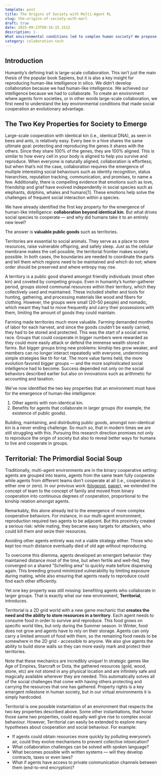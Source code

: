 ```yaml
---
template: post
title: The Origins of Society with Multi-Agent RL
slug: the-origins-of-society-with-marl
draft: true
date: 2025-09-23T09:16:15.151Z
description: |-
What environmental conditions led to complex human society? We propose two key properties: cooperation beyond identical kin and valuable public goods. To test this hypothesis, we introduce a multi-agent RL environment where AI agents must collaborate to protect shared resources, recreating the primordial conditions that may have sparked human civilization.
category: colaboration-tech
---
```


## Introduction

Humanity’s defining trait is large-scale collaboration. This isn’t just the main thesis of the popular book Sapiens, but it is also a key insight for reproducing human-like intelligence in silico. We didn’t develop collaboration because we had human-like intelligence. We achieved our intelligence because we had to collaborate. To create an environment where agents form societies, or in other words large-scale collaboration, we first need to understand the key environmental conditions that made social cooperation an evolutionary advantage.

## The Two Key Properties for Society to Emerge

Large-scale cooperation with identical kin (i.e., identical DNA), as seen in bees and ants, is relatively easy. Every bee in a hive shares the same ultimate goal: protecting and reproducing the genes it shares with the others. Since they share 100% of the genes, they are 100% aligned. This is similar to how every cell in your body is aligned to help you survive and reproduce. When everyone is naturally aligned, collaboration is effortless; but when that’s not the case, collaboration requires the emergence of multiple interesting social behaviours such as identity recognition, status hierarchies, reputation tracking, communication, and promises, to name a few. Additionally, there is compelling evidence that emotions such as love, friendship and grief have evolved independently in social species such as elephants, dolphins, whales and humans[1]. These emotions help solve the challenges of frequent social interaction within a species.

We have already identified the first key property for the emergence of human-like intelligence: **collaboration beyond identical kin**. But what drives social species to cooperate — and why did humans take it to an entirely new level?

The answer is **valuable public goods** such as territories.

Territories are essential to social animals. They serve as a place to store resources, raise vulnerable offspring, and safely sleep. Just as the cellular membrane makes the cell possible, the territorial frontier makes society possible. In both cases, the boundaries are needed to coordinate the parts and tell them which regions need to be maintained and which do not; where order should be preserved and where entropy may rise.

A territory is a public good shared amongst friendly individuals (most often kin) and coveted by competing groups. Even in humanity’s hunter-gatherer period, groups stored communal resources within their territory, which they collectively used and maintained. These included shelter and tools for hunting, gathering, and processing materials like wood and fibers for clothing. However, the groups were small (20–50 people) and nomadic, which meant they had to move frequently and carry their possessions with them, limiting the amount of goods they could maintain.

Farming made territories much more valuable. Farming demanded months of labor for each harvest, and since the goods couldn’t be easily carried, they had to be stored and protected. This was the start of a social arms race. Groups that could cooperate in bigger numbers were rewarded as they could more easily attack or defend the immense wealth stored in farms. But bigger groups bring new problems: kinship ties grow weaker, and members can no longer interact repeatedly with everyone, undermining simple strategies like tit-for-tat. The more value farms held, the more evolution favored bigger groups — and the more sophisticated social intelligence had to become. Success depended not only on the social behaviors described earlier but also on innovations such as arithmetic for accounting and taxation.

We’ve now identified the two key properties that an environment must have for the emergence of human-like intelligence:

1. Other agents with non-identical kin.
2. Benefits for agents that collaborate in larger groups (for example, the existence of public goods).

Building, maintaining, and distributing public goods, amongst non-identical kin is a never ending challenge. So much so, that in modern times we are still struggling with this. Pursuing this research direction promises not only to reproduce the origin of society but also to reveal better ways for humans to live and cooperate in groups.

## Territorial: The Primordial Social Soup

Traditionally, multi-agent environments are in the binary cooperative setting: agents are grouped into teams, agents from the same team fully cooperate while agents from different teams don’t cooperate at all (i.e., cooperation is either one or zero). In our previous work ([blogpost](https://abranti.com/mimicking-evolution-with-reinforcement-learning.html), [paper](https://arxiv.org/abs/2004.00048)), we extended the concept of team to the concept of family and moved from binary cooperation into continuous degrees of cooperation, proportional to the kinship relation amongst agents.

Remarkably, this alone already led to the emergence of more complex cooperative behaviors. For instance, in our multi-agent environment, reproduction required two agents to be adjacent. But this proximity created a serious risk: while mating, they became easy targets for attackers, who could kill them and seize their resources.

Avoiding other agents entirely was not a viable strategy either. Those who kept too much distance eventually died of old age without reproducing.

To overcome this dilemma, agents developed an emergent behavior: they maintained distance most of the time, but when fertile and well-fed, they converged on a shared “Schelling area” to quickly mate before dispersing again. This breeding ground minimized vulnerability by limiting exposure during mating, while also ensuring that agents ready to reproduce could find each other efficiently.

Yet one key property was still missing: benefiting agents who collaborate in larger groups. That is exactly what our new environment, **Territorial**, introduces.

Territorial is a 2D grid world with a new game mechanic that **creates the need and the ability to store resources in a territory**. Each agent needs to consume food in order to survive and reproduce. This food grows on specific world tiles, but only during the Summer season. In Winter, food does not grow and agents have to rely on their storage. Agents can only carry a limited amount of food with them, so the remaining food needs to be somewhere in the 2D grid - accessible to anyone. We also give agents the ability to build stone walls so they can more easily mark and protect their territories.

Note that these mechanics are incredibly unique! In strategic games like Age of Empires, Starcraft or Dota, the gathered resources (gold, wood, stone, etc) are not stored in any physical location and are infinitely safe and magically available wherever they are needed. This automatically solves all of the social challenges that come with having others protecting and carrying the resources that one has gathered. Property rights is a key emergent milestone in human society, but in our virtual environments it is simply hardcoded.

Territorial is one possible instantiation of an environment that respects the two key properties described above. Some other instantiations, that honor those same two properties, could equally well give rise to complex social behaviour. However, Territorial can easily be extended to explore many hypotheses about cooperation and social behaviour. For example:

- If agents could obtain resources more quickly by polluting everyone’s air, could they evolve mechanisms to prevent collective intoxication?
- What collaboration challenges can be solved with spoken language?
- What becomes possible with written systems — will they develop contracts, taxes or even laws?
- What if agents have access to private communication channels between them (end-to-end encryption)?
